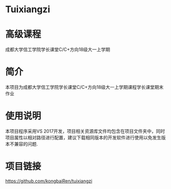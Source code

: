 # Tuixiangzi
高级课程
=
成都大学信工学院学长课堂C/C+方向18级大一上学期

简介
=
本项目为成都大学信工学院学长课堂C/C+方向18级大一上学期课程学长课堂期末作业

使用说明
=
本项目程序采用VS 2017开发，项目相关资源库文件均包含在项目文件夹中，同时项目属性以相对路径进行配置，建议下载相同版本的开发软件进行使用以免发生版本不兼容的问题.

项目链接
=
https://github.com/kongbaiRen/tuixiangzi
